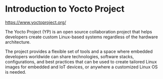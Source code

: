 # Introduction to Yocto Project

<https://www.yoctoproject.org/>

The Yocto Project (YP) is an open source collaboration project that helps developers create custom Linux-based systems regardless of the hardware architecture.

The project provides a flexible set of tools and a space where embedded developers worldwide can share technologies, software stacks, configurations, and best practices that can be used to create tailored Linux images for embedded and IoT devices, or anywhere a customized Linux OS is needed.
